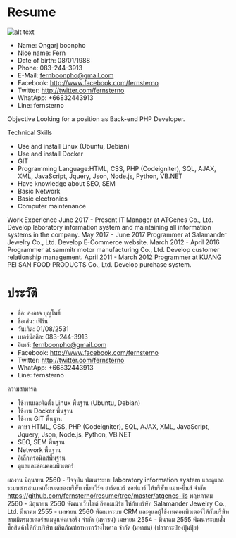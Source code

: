 # Resume

![alt text](http://1.bp.blogspot.com/-Njrz0N1ton8/ViHAvDjEkkI/AAAAAAAAGGM/Q8Y_u3lJKYE/s1600/profile.jpg)

+ Name: Ongarj boonpho
+ Nice name: Fern
+ Date of birth: 08/01/1988
+ Phone: 083-244-3913
+ E-Mail: fernboonpho@gmail.com
+ Facebook: http://www.facebook.com/fernsterno
+ Twitter: http://twitter.com/fernsterno
+ WhatApp: +66832443913
+ Line: fernsterno

Objective
Looking for a position as Back-end PHP Developer.

Technical Skills
+ Use and install Linux (Ubuntu, Debian)
+ Use and install Docker
+ GIT
+ Programming Language:HTML, CSS, PHP (Codeigniter), SQL, AJAX, XML, JavaScript, Jquery, Json, Node.js, Python, VB.NET
+ Have knowledge about SEO, SEM
+ Basic Network
+ Basic electronics
+ Computer maintenance

Work Experience
June 2017 - Present IT Manager at ATGenes Co., Ltd. Develop laboratory information system and maintaining all information systems in the company.
May 2017 - June 2017 Programmer at Salamander Jewelry Co., Ltd. Develop E-Commerce website.
March 2012 - April 2016 Programmer at sammitr motor manufacturing Co., Ltd. Develop customer relationship management.
April 2011 - March 2012 Programmer at KUANG PEI SAN FOOD PRODUCTS Co., Ltd. Develop purchase system.

# ประวัติ

+ ชื่อ: องอาจ บุญโพธิ์
+ ชื่อเล่น: เฟิร์น
+ วันเกิด: 01/08/2531
+ เบอร์มือถือ: 083-244-3913
+ อีเมล์: fernboonpho@gmail.com
+ Facebook: http://www.facebook.com/fernsterno
+ Twitter: http://twitter.com/fernsterno
+ WhatApp: +66832443913
+ Line: fernsterno

ความสามารถ
+ ใช้งานและติดตั้ง Linux พื้นฐาน (Ubuntu, Debian)
+ ใช้งาน Docker พื้นฐาน
+ ใช้งาน GIT พื้นฐาน
+ ภาษา HTML, CSS, PHP (Codeigniter), SQL, AJAX, XML, JavaScript, Jquery, Json, Node.js, Python, VB.NET
+ SEO, SEM พื้นฐาน
+ Network พื้นฐาน
+ อิเล็กทรอนิกส์พื้นฐาน
+ ดูแลและซ่อมคอมพิวเตอร์

ผลงาน
มิถุนายน 2560 - ปัจจุบัน  พัฒนาระบบ laboratory information system และดูแลลระบบสารสนเทศทั้งหมดของบริษัท เน็ทเวิร์ค ฮาร์ดแวร์ ซอฟแวร์ ให้บริษัท แอท-ยีนส์ จำกัด https://github.com/fernsterno/resume/tree/master/atgenes-lis
พฤษภาคม 2560 - มิถุนายน 2560 พัฒนาเว็บไซต์ อีคอมเมิร์ช ให้กับบริษัท Salamander Jewelry Co., Ltd.
มีนาคม 2555 - เมษายน 2560 พัฒนาระบบ CRM และดูแลผู้ใช้งานคอมพิวเตอร์ให้กับบริษัท สามมิตรมอเตอร์สแมนูแฟคเจอริง จำกัด (มหาชน)
เมษายน 2554 - มีนาคม 2555 พัฒนาระบบสั่งซื้อสินค้าให้กับบริษัท ผลิตภัณฑ์อาหารกว้างไพศาล จำกัด (มหาชน) (ปลากระป๋องปุ้มปุ้ย)
